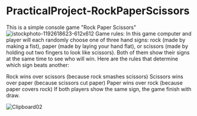 # PracticalProject-RockPaperScissors
This is a simple console game "Rock Paper Scissors"
![istockphoto-1192618623-612x612](https://github.com/el-ibrahimova/PracticalProject-RockPaperScissors/assets/145606026/8535666a-133a-427a-9d92-364197a38cbf)
Game rules:
In this game computer and player will each randomly choose one of three hand signs: rock (made by making a fist), paper (made by laying your hand flat), or scissors (made by holding out two fingers to look like scissors). Both of them show their signs at the same time to see who will win. Here are the rules that determine which sign beats another:

Rock wins over scissors (because rock smashes scissors)
Scissors wins over paper (because scissors cut paper)
Paper wins over rock (because paper covers rock)
If both players show the same sign, the game finish with draw.

![Clipboard02](https://github.com/el-ibrahimova/PracticalProject-RockPaperScissors/assets/145606026/16cfc855-7999-4233-b9ba-9f665002ff91)
